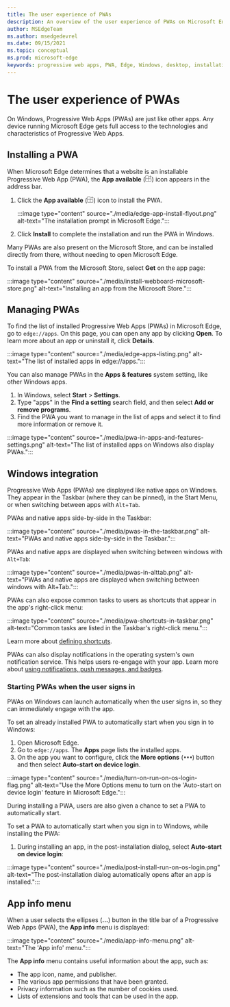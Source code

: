 ```yaml
---
title: The user experience of PWAs
description: An overview of the user experience of PWAs on Microsoft Edge and Windows.
author: MSEdgeTeam
ms.author: msedgedevrel
ms.date: 09/15/2021
ms.topic: conceptual
ms.prod: microsoft-edge
keywords: progressive web apps, PWA, Edge, Windows, desktop, installation, integration, microsoft store, ux
---
```

# The user experience of PWAs

On Windows, Progressive Web Apps (PWAs) are just like other apps.  Any device running Microsoft Edge gets full access to the technologies and characteristics of Progressive Web Apps.


<!-- ====================================================================== -->
## Installing a PWA

When Microsoft Edge determines that a website is an installable Progressive Web App (PWA), the **App available** (![The "App available" icon.](media/app-available-icon.png)) icon appears in the address bar.

1.  Click the **App available** (![The "App available" icon.](media/app-available-icon.png)) icon to install the PWA.

    :::image type="content" source="./media/edge-app-install-flyout.png" alt-text="The installation prompt in Microsoft Edge.":::

1.  Click **Install** to complete the installation and run the PWA in Windows.

Many PWAs are also present on the Microsoft Store, and can be installed directly from there, without needing to open Microsoft Edge.

To install a PWA from the Microsoft Store, select **Get** on the app page:

:::image type="content" source="./media/install-webboard-microsoft-store.png" alt-text="Installing an app from the Microsoft Store.":::


<!-- ====================================================================== -->
## Managing PWAs

To find the list of installed Progressive Web Apps (PWAs) in Microsoft Edge, go to `edge://apps`.  On this page, you can open any app by clicking **Open**.  To learn more about an app or uninstall it, click **Details**.

:::image type="content" source="./media/edge-apps-listing.png" alt-text="The list of installed apps in edge://apps.":::

You can also manage PWAs in the **Apps & features** system setting, like other Windows apps.

1.  In Windows, select **Start** > **Settings**.
1.  Type "apps" in the **Find a setting** search field, and then select **Add or remove programs**.
1.  Find the PWA you want to manage in the list of apps and select it to find more information or remove it.

:::image type="content" source="./media/pwa-in-apps-and-features-settings.png" alt-text="The list of installed apps on Windows also display PWAs.":::


<!-- ====================================================================== -->
## Windows integration

Progressive Web Apps (PWAs) are displayed like native apps on Windows. They appear in the Taskbar (where they can be pinned), in the Start Menu, or when switching between apps with `Alt`+`Tab`.

PWAs and native apps side-by-side in the Taskbar:

:::image type="content" source="./media/pwas-in-the-taskbar.png" alt-text="PWAs and native apps side-by-side in the Taskbar.":::

PWAs and native apps are displayed when switching between windows with `Alt+Tab`:

:::image type="content" source="./media/pwas-in-alttab.png" alt-text="PWAs and native apps are displayed when switching between windows with Alt+Tab.":::

PWAs can also expose common tasks to users as shortcuts that appear in the app's right-click menu:

:::image type="content" source="./media/pwa-shortcuts-in-taskbar.png" alt-text="Common tasks are listed in the Taskbar's right-click menu.":::

Learn more about [defining shortcuts](./how-to/shortcuts.md).

PWAs can also display notifications in the operating system's own notification service. This helps users re-engage with your app. Learn more about [using notifications, push messages, and badges](./how-to/notifications-badges.md).

### Starting PWAs when the user signs in

PWAs on Windows can launch automatically when the user signs in, so they can immediately engage with the app.

To set an already installed PWA to automatically start when you sign in to Windows:

1.  Open Microsoft Edge.
1.  Go to `edge://apps`.  The **Apps** page lists the installed apps.
1.  On the app you want to configure, click the **More options** (![The More options button.](./media/edge-apps-more-options.png)) button and then select **Auto-start on device login**.

:::image type="content" source="./media/turn-on-run-on-os-login-flag.png" alt-text="Use the More Options menu to turn on the 'Auto-start on device login' feature in Microsoft Edge.":::

During installing a PWA, users are also given a chance to set a PWA to automatically start.

To set a PWA to automatically start when you sign in to Windows, while installing the PWA:

1.  During installing an app, in the post-installation dialog, select **Auto-start on device login**:

:::image type="content" source="./media/post-install-run-on-os-login.png" alt-text="The post-installation dialog automatically opens after an app is installed.":::


<!-- ====================================================================== -->
## App info menu

When a user selects the ellipses (**...**) button in the title bar of a Progressive Web Apps (PWA), the **App info** menu is displayed:

:::image type="content" source="./media/app-info-menu.png" alt-text="The 'App info' menu.":::

The **App info** menu contains useful information about the app, such as:

*  The app icon, name, and publisher.
*  The various app permissions that have been granted.
*  Privacy information such as the number of cookies used.
*  Lists of extensions and tools that can be used in the app.
